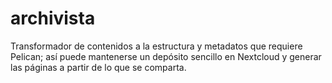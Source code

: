 # archivista
Transformador de contenidos a la estructura y metadatos que requiere Pelican; así puede mantenerse un depósito sencillo en Nextcloud y generar las páginas a partir de lo que se comparta.
